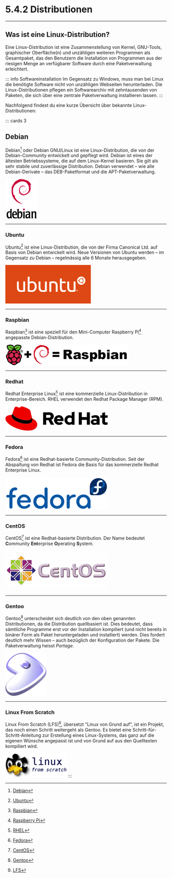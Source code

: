 # 5.4.2 Distributionen
---

## Was ist eine Linux-Distribution?
Eine Linux-Distribution ist eine Zusammenstellung von Kernel, GNU-Tools, graphischer Oberfläche(n) und unzähligen weiteren Programmen als Gesamtpaket, das den Benutzern die Installation von Programmen aus der riesigen Menge an verfügbarer Software durch eine Paketverwaltung erleichtert.

::: info Softwareinstallation
Im Gegensatz zu Windows, muss man bei Linux die benötigte Software nicht von unzähligen Webseiten herunterladen. Die Linux-Distributionen pflegen ein Softwarearchiv mit zehntausenden von Paketen, die sich über eine zentrale Paketverwaltung installieren lassen.
:::

Nachfolgend findest du eine kurze Übersicht über bekannte Linux-Distributionen:

::: cards 3
## Debian
Debian[^1] oder Debian GNU/Linux ist eine Linux-Distribution, die von der Debian-Community entwickelt und gepflegt wird. Debian ist eines der ältesten Betriebssysteme, die auf dem Linux-Kernel basieren. Sie gilt als sehr stabile und zuverlässige Distribution. Debian verwendet – wie alle Debian-Derivate – das DEB-Paketformat und die APT-Paketverwaltung.

![Debian Logo ©](./debian.png)

***

### Ubuntu
Ubuntu[^2] ist eine Linux-Distribution, die von der Firma Canonical Ltd. auf Basis von Debian entwickelt wird. Neue Versionen von Ubuntu werden – im Gegensatz zu Debian – regelmässig alle 6 Monate herausgegeben.

![Ubuntu Logo ©](./ubuntu.png)

***

### Raspbian
Raspbian[^3] ist eine speziell für den Mini-Computer Raspberry Pi[^4] angepasste Debian-Distribution.

![Raspbian Logo ©](./raspbian.png)

***

### Redhat
Redhat Enterprise Linux[^5] ist eine kommerzielle Linux-Distribution in Enterprise-Bereich. RHEL verwendet den Redhat Package Manager (RPM).

![Redhat Logo ©](./redhat.png)

***

### Fedora
Fedora[^6] ist eine Redhat-basierte Community-Distribution. Seit der Abspaltung von Redhat ist Fedora die Basis für das kommerzielle Redhat Enterprise Linux.

![Fedora Logo ©](./fedora.png)

***

### CentOS
CentOS[^7] ist eine Redhat-basierte Distribution. Der Name bedeutet **C**ommunity **Ent**erprise **O**perating **S**ystem.

![CentOS Logo ©](./centos.png)

***

### Gentoo
Gentoo[^8] unterscheidet sich deutlich von den oben genannten Distributionen, da die Distribution quellbasiert ist. Dies bedeutet, dass sämtliche Programme erst vor der Installation kompiliert (und nicht bereits in binärer Form als Paket heruntergeladen und installiert) werden. Dies fordert deutlich mehr Wissen – auch bezüglich der Konfiguration der Pakete. Die Paketverwaltung heisst *Portage*.

![Gentoo Logo ©](./gentoo.png)

***

### Linux From Scratch
Linux From Scratch (LFS)[^9], übersetzt "Linux von Grund auf", ist ein Projekt, das noch einen Schritt weitergeht als Gentoo. Es bietet eine Schritt-für-Schritt-Anleitung zur Erstellung eines Linux-Systems, das ganz auf die eigenen Wünsche angepasst ist und von Grund auf aus den Quelltexten kompiliert wird.

![LFS Logo ©](./lfs.png)
:::

[^1]: [Debian](https://debian.org/)
[^2]: [Ubuntu](https://ubuntu.com/)
[^3]: [Raspbian](https://www.raspberrypi.org/downloads/raspbian/)
[^4]: [Raspberry Pi](https://www.raspberrypi.org/)
[^5]: [RHEL](https://redhat.com/en/technologies/linux-platforms/enterprise-linux)
[^6]: [Fedora](https://getfedora.org/)
[^7]: [CentOS](https://centos.org/)
[^8]: [Gentoo](https://www.gentoo.org/)
[^9]: [LFS](http://www.linuxfromscratch.org/)
